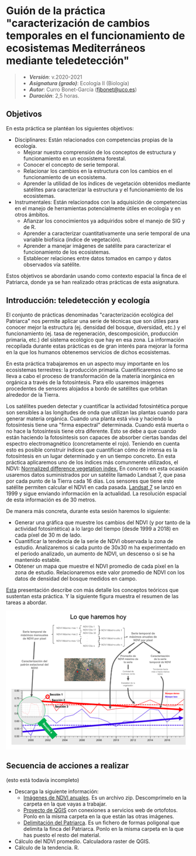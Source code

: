 # Guión de la práctica "caracterización de cambios temporales en el funcionamiento de ecosistemas Mediterráneos mediante teledetección"


> + **_Versión_**: v.2020-2021
> + **_Asignatura (grado)_**: Ecología II (Biología)
> + **_Autor_**: Curro Bonet-García (fjbonet@uco.es)
> + **_Duración_**: 2,5 horas.



## Objetivos 

 

En esta práctica se plantéan los siguientes objetivos:

+ Disciplinares: Están relacionados con competencias propias de la ecología.
  + Mejorar nuestra comprensión de los conceptos de estructura y funcionamiento en un ecosistema forestal.
  + Conocer el concepto de serie temporal.
  + Relacionar los cambios en la estructura con los cambios en el funcionamiento de un ecosistema.
  + Aprender la utilidad de los índices de vegetación obtenidos mediante satélites para caracterizar la estructura y el funcionamiento de los ecosistemas.
+ Instrumentales: Están relacionados con la adquisición de competencias en el manejo de herramientas potencialmente útiles en ecología y en otros ámbitos.
  + Afianzar los conocimientos ya adquiridos sobre el manejo de SIG y de R.
  + Aprender a caracterizar cuantitativamente una serie temporal de una variable biofísica (índice de vegetación).
  + Aprender a manejar imágenes de satélite para caracterizar el funcionamiento de los ecosistemas.
  + Establecer relaciones entre datos tomados en campo y datos observados vía satélite.

Estos objetivos se abordarán usando como contexto espacial la finca de el Patriarca, donde ya se han realizado otras prácticas de esta asignatura. 



## Introducción: teledetección y ecología

El conjunto de prácticas denominadas "caracterización ecológica del Patriarca" nos permite aplicar una serie de técnicas que son útiles para conocer mejor la estructura (ej. densidad del bosque, diversidad, etc.) y el funcionamiento (ej. tasa de regeneración, descomposición, producción primaria, etc.) del sistema ecológico que hay en esa zona. La información recopilada durante estas prácticas es de gran interés para mejorar la forma en la que los humanos obtenemos servicios de dichos ecosistemas. 

En esta práctica trabajaremos en un aspecto muy importante en los ecosistemas terrestres: la producción primaria. Cuantificaremos cómo se lleva a cabo el proceso de transformación de la materia inorgánica en orgánica a través de la fotosíntesis. Para ello usaremos imágenes procedentes de sensores alojados a bordo de satélites que orbitan alrededor de la Tierra. 

Los satélites pueden detectar y cuantificar la actividad fotosintética porque son sensibles a las longitudes de onda que utilizan las plantas cuando para generar materia orgánica. Cuando una planta está viva y haciendo la fotosíntesis tiene una "firma espectral" determinada. Cuando está muerta o no hace la fotosíntesis tiene otra diferente. Esto se debe a que cuando están haciendo la fotosíntesis son capaces de absorber ciertas bandas del espectro electromagnético (concretamente el rojo). Teniendo en cuenta esto es posible construir índices que cuantifican cómo de intensa es la fotosíntesis en un lugar determinado y en un tiempo concreto. En esta práctica aplicaremos uno de los índices más comunmente utilizados, el NDVI: [Normalized difference vegetation index.](https://en.wikipedia.org/wiki/Normalized_difference_vegetation_index) En concreto en esta ocasión usaremos datos suministrados por un satélite llamado Landsat 7, que pasa por cada punto de la Tierra cada 16 días. Los sensores que tiene este satélite permiten calcular el NDVI en cada pasada. [Landsat 7](https://landsat.gsfc.nasa.gov/landsat-7/ ) se lanzó en 1999 y sigue enviando información en la actualidad. La resolución espacial de esta información es de 30 metros. 

De manera más concreta, durante esta sesión haremos lo siguiente:

+ Generar una gráfica que muestre los cambios del NDVI (y por tanto de la actividad fotosintética) a lo largo del tiempo (desde 1999 a 2018) en cada píxel de 30 m de lado.
+ Cuantificar la tendencia de la serie de NDVI observada la zona de estudio. Analizaremos si cada punto de 30x30 m ha experimentado en el periodo analizado, un aumento de NDVI, un descenso o si se ha mantenido estable. 
+ Obtener un mapa que muestre el NDVI promedio de cada píxel en la zona de estudio. Relacionaremos este valor promedio de NDVI con los datos de densidad del bosque medidos en campo.



[Esta](https://github.com/aprendiendo-cosas/P_NDVI_UCO_ecologia_II/raw/main/presentaciones/teledeteccion.ppt) presentación describe con más detalle los conceptos teóricos que sustentan esta práctica. Y la siguiente figura muestra el resumen de las tareas a abordar.



![resumen](https://github.com/aprendiendo-cosas/P_NDVI_UCO_ecologia_II/raw/main/imagenes/resumen.png)





## Secuencia de acciones a realizar



(esto está todavía incompleto)



+ Descarga la siguiente información:
  + [Imágenes de NDVI anuales](https://github.com/aprendiendo-cosas/P_NDVI_UCO_ecologia_II/raw/main/geoinfo/NDVI_maximo_anual.zip). Es un archivo zip. Descomprímelo en la carpeta en la que vayas a trabajar.
  + [Proyecto de QGIS](https://github.com/aprendiendo-cosas/P_NDVI_UCO_ecologia_II/raw/main/geoinfo/ortofotos_wms.qgs.zip) con conexiones a servicios web de ortofotos. Ponlo en la misma carpeta en la que están las otras imágenes.
  + [Delimitación del Patriarca](https://github.com/aprendiendo-cosas/P_NDVI_UCO_ecologia_II/raw/main/geoinfo/patriarca.zip). Es un fichero de formas poligonal que delimita la finca del Patriarca. Ponlo en la misma carpeta en la que has puesto el resto del material.
+ Cálculo del NDVI promedio. Calculadora raster de QGIS.
+ Cálculo de la tendencia. R.

 



 

 